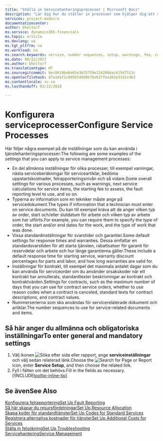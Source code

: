 ```yaml
---
title: "Ställa in Servicehanteringsprocesser | Microsoft Docs"
description: "Lär dig hur du ställer in processer som hjälper dig att se till att kunden är nöjd med din kundservice."
services: project-madeira
documentationcenter: 
author: bholtorf
ms.service: dynamics365-financials
ms.topic: article
ms.devlang: na
ms.tgt_pltfrm: na
ms.workload: na
ms.search.keywords: service, number sequences, setup, warnings, fee, contracts, warranties
ms.date: 08/22/2017
ms.author: bholtorf
ms.translationtype: HT
ms.sourcegitcommit: bec0619be0a65e3625759e13d2866ac615d7513c
ms.openlocfilehash: 87a18af2c88955d4d0b78eb37fea161e3332c4b3
ms.contentlocale: sv-se
ms.lasthandoff: 03/22/2018

---
```

# <a name="configure-service-processes"></a><span data-ttu-id="c6a0c-103">Konfigurera serviceprocesser</span><span class="sxs-lookup"><span data-stu-id="c6a0c-103">Configure Service Processes</span></span>
<span data-ttu-id="c6a0c-104">Här följer några exempel på de inställningar som du kan använda i tjänstehanteringsprocesser:</span><span class="sxs-lookup"><span data-stu-id="c6a0c-104">The following are some examples of the settings that you can apply to service management processes:</span></span>  
  
* <span data-ttu-id="c6a0c-105">En del allmänna inställningar för olika processer, till exempel varningar, nästa serviceberäkningar för serviceartiklar, bedöma uppstartskostnader, felrapporteringsnivån och så vidare.</span><span class="sxs-lookup"><span data-stu-id="c6a0c-105">Some overall settings for various processes, such as warnings, next service calculations for service items, the starting fee to assess, the fault reporting level to use, and so on.</span></span>  
* <span data-ttu-id="c6a0c-106">Typerna av information som en tekniker måste ange på servicedokument.</span><span class="sxs-lookup"><span data-stu-id="c6a0c-106">The types if information that a technician must enter on service documents.</span></span> <span data-ttu-id="c6a0c-107">Du kan till exempel kräva att de anger vilken typ av order, start och/eller slutdatum för arbete och vilken typ av arbete som har utförts.</span><span class="sxs-lookup"><span data-stu-id="c6a0c-107">For example, you can require them to specify the type of order, the start and/or end dates for the work, and the type of work that was done.</span></span>  
* <span data-ttu-id="c6a0c-108">Vissa standardinställningar för svarstider och garantier.</span><span class="sxs-lookup"><span data-stu-id="c6a0c-108">Some default settings for response times and warranties.</span></span> <span data-ttu-id="c6a0c-109">Dessa omfattar en standardsvarstiden för att starta tjänsten, rabattsatser för garanti för reservdelar och arbete och hur länge garantierna gäller.</span><span class="sxs-lookup"><span data-stu-id="c6a0c-109">These include a default response time for starting service, warranty discount percentages for parts and labor, and how long warranties are valid for.</span></span>  
* <span data-ttu-id="c6a0c-110">Inställningar för kontrakt, till exempel det maximala antalet dagar som du kan använda för serviceorder om du använder orsakskoder när ett kontrakt har annullerats, standardtexter beskrivningar av kontrakt och kontraktvärden.</span><span class="sxs-lookup"><span data-stu-id="c6a0c-110">Settings for contracts, such as the maximum number of days that you can use for contract service orders, whether to use reason codes when a contract is canceled, standard texts for contract descriptions, and contract values.</span></span>  
* <span data-ttu-id="c6a0c-111">Nummerserierna som ska användas för servicerelaterade dokument och artiklar.</span><span class="sxs-lookup"><span data-stu-id="c6a0c-111">The number sequences to use for service-related documents and items.</span></span>  

## <a name="to-enter-general-and-mandatory-settings"></a><span data-ttu-id="c6a0c-112">Så här anger du allmänna och obligatoriska inställningar</span><span class="sxs-lookup"><span data-stu-id="c6a0c-112">To enter general and mandatory settings</span></span>
1. <span data-ttu-id="c6a0c-113">Välj ikonen ![Söka efter sida eller rapport](media/ui-search/search_small.png "Ikonen Söka efter sida eller rapport"), ange **serviceinställningar** och välj sedan relaterad länk.</span><span class="sxs-lookup"><span data-stu-id="c6a0c-113">Choose the ![Search for Page or Report](media/ui-search/search_small.png "Search for Page or Report icon") icon, enter **Service Setup**, and then choose the related link.</span></span>
2. <span data-ttu-id="c6a0c-114">Fyll i fälten om det behövs.</span><span class="sxs-lookup"><span data-stu-id="c6a0c-114">Fill in the fields as necessary.</span></span> [!INCLUDE[tooltip-inline-tip](includes/tooltip-inline-tip_md.md)]  

## <a name="see-also"></a><span data-ttu-id="c6a0c-115">Se även</span><span class="sxs-lookup"><span data-stu-id="c6a0c-115">See Also</span></span>  
[<span data-ttu-id="c6a0c-116">Konfigurera felrapportering</span><span class="sxs-lookup"><span data-stu-id="c6a0c-116">Set Up Fault Reporting</span></span>](service-how-setup-fault-reporting.md)  
[<span data-ttu-id="c6a0c-117">Så här skapar du resursfördelningar</span><span class="sxs-lookup"><span data-stu-id="c6a0c-117">Set Up Resource Allocation</span></span>](service-how-setup-resource-allocation.md)  
[<span data-ttu-id="c6a0c-118">Skapa koder för standardtjänster</span><span class="sxs-lookup"><span data-stu-id="c6a0c-118">Set Up Codes for Standard Services</span></span>](service-how-setup-service-coding.md)  
[<span data-ttu-id="c6a0c-119">Registrera alternativa kostnader för tjänster</span><span class="sxs-lookup"><span data-stu-id="c6a0c-119">Set Up Additional Costs for Services</span></span>](service-how-setup-service-costs-pricing.md)  
[<span data-ttu-id="c6a0c-120">Ställa in felsökning</span><span class="sxs-lookup"><span data-stu-id="c6a0c-120">Set Up Troubleshooting</span></span>](service-how-setup-troubleshooting.md)  
[<span data-ttu-id="c6a0c-121">Servicehantering</span><span class="sxs-lookup"><span data-stu-id="c6a0c-121">Service Management</span></span>](service-service.md)  

